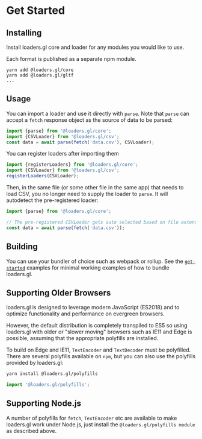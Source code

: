 # Get Started

## Installing

Install loaders.gl core and loader for any modules you would like to use.

Each format is published as a separate npm module.

```shell
yarn add @loaders.gl/core
yarn add @loaders.gl/gltf
...
```

## Usage

You can import a loader and use it directly with `parse`. Note that `parse` can accept a `fetch` response object as the source of data to be parsed:

```typescript
import {parse} from '@loaders.gl/core';
import {CSVLoader} from '@loaders.gl/csv';
const data = await parse(fetch('data.csv'), CSVLoader);
```

You can register loaders after importing them

```typescript
import {registerLoaders} from '@loaders.gl/core';
import {CSVLoader} from '@loaders.gl/csv';
registerLoaders(CSVLoader);
```

Then, in the same file (or some other file in the same app) that needs to load CSV, you no longer need to supply the loader to `parse`. It will autodetect the pre-registered loader:

```typescript
import {parse} from '@loaders.gl/core';

// The pre-registered CSVLoader gets auto selected based on file extension...
const data = await parse(fetch('data.csv'));
```

## Building

You can use your bundler of choice such as webpack or rollup. See the [`get-started`](https://github.com/visgl/loaders.gl/tree/master/examples) examples for minimal working examples of how to bundle loaders.gl.

## Supporting Older Browsers

loaders.gl is designed to leverage modern JavaScript (ES2018) and to optimize functionality and performance on evergreen browsers.

However, the default distribution is completely transpiled to ES5 so using loaders.gl with older or "slower moving" browsers such as IE11 and Edge is possible, assuming that the appropriate polyfills are installed.

To build on Edge and IE11, `TextEncoder` and `TextDecoder` must be polyfilled. There are several polyfills available on `npm`, but you can also use the polyfills provided by loaders.gl:

```bash
yarn install @loaders.gl/polyfills
```

```typescript
import '@loaders.gl/polyfills';
```

## Supporting Node.js

A number of polyfills for `fetch`, `TextEncoder` etc are available to make loaders.gl work under Node.js, just install the `@loaders.gl/polyfills module` as described above.
